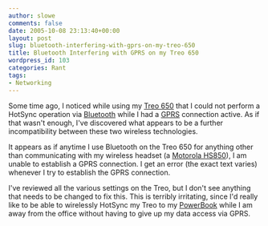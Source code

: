 ```yaml
---
author: slowe
comments: false
date: 2005-10-08 23:13:40+00:00
layout: post
slug: bluetooth-interfering-with-gprs-on-my-treo-650
title: Bluetooth Interfering with GPRS on my Treo 650
wordpress_id: 103
categories: Rant
tags:
- Networking
---
```


Some time ago, I noticed while using my [Treo 650](http://www.palm.com/us/products/smartphones/treo650/) that I could not perform a HotSync operation via [Bluetooth](http://en.wikipedia.org/wiki/Bluetooth) while I had a [GPRS](http://en.wikipedia.org/wiki/GPRS) connection active. As if that wasn't enough, I've discovered what appears to be a further incompatibility between these two wireless technologies.

It appears as if anytime I use Bluetooth on the Treo 650 for anything other than communicating with my wireless headset (a [Motorola HS850](http://motorola.digitalriver.com/DRHM/servlet/ControllerServlet?Action=DisplayProductDetailsPage&SiteID=motostor&Locale=en_US&Env=BASE&productID=36061500)), I am unable to establish a GPRS connection. I get an error (the exact text varies) whenever I try to establish the GPRS connection.

I've reviewed all the various settings on the Treo, but I don't see anything that needs to be changed to fix this. This is terribly irritating, since I'd really like to be able to wirelessly HotSync my Treo to my [PowerBook](http://www.apple.com/powerbook/) while I am away from the office without having to give up my data access via GPRS.
